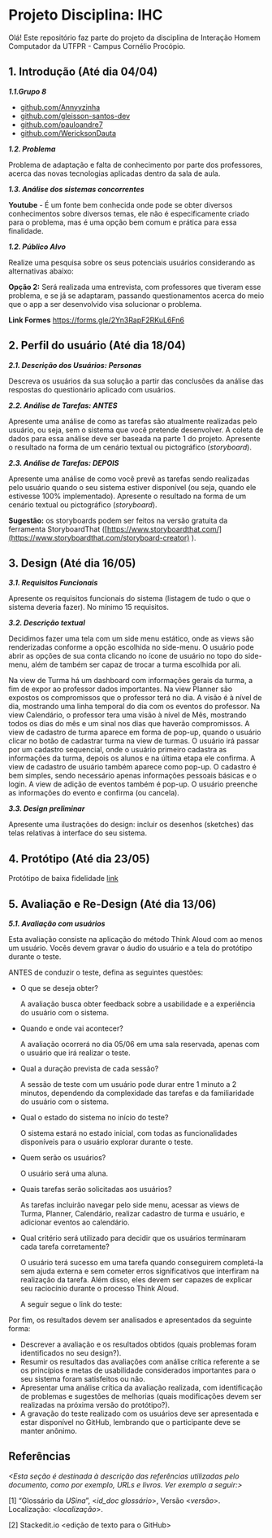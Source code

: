 
# Projeto Disciplina: IHC


Olá! Este repositório faz parte do projeto da disciplina de Interação Homem Computador da UTFPR - Campus Cornélio Procópio. 

## 1. Introdução (Até dia 04/04)

***1.1.Grupo 8***
- <a href="https://github.com/Annyyzinha?query=gleissonsantosvieira065%40gmail.com">github.com/Annyyzinha</a>
- <a href="https://github.com/gleisson-santos-dev">github.com/gleisson-santos-dev</a>
- <a href="https://github.com/pauloandre7">github.com/pauloandre7</a>
- <a href="https://github.com/WericksonDauta">github.com/WericksonDauta</a>


***1.2.  Problema***

Problema de adaptação e falta de conhecimento por parte dos professores, acerca das novas tecnologias aplicadas dentro da sala de aula.

***1.3.  Análise dos sistemas concorrentes***

**Youtube** - É um fonte bem conhecida onde pode se obter diversos conhecimentos sobre diversos temas, ele não é especificamente criado para o problema, mas é uma opção bem comum e prática para essa finalidade.

***1.2.  Público Alvo***

Realize uma pesquisa sobre os seus potenciais usuários considerando as alternativas abaixo:

**Opção 2:** Será realizada uma entrevista, com professores que tiveram esse problema, e se já se adaptaram, passando questionamentos acerca do meio que o app a ser desenvolvido visa solucionar o problema.

**Link Formes** <a href="https://forms.gle/2Yn3RapF2RKuL6Fn6">https://forms.gle/2Yn3RapF2RKuL6Fn6</a>

## 2. Perfil do usuário (Até dia 18/04)

***2.1. Descrição dos Usuários: Personas***

Descreva os usuários da sua solução a partir das conclusões da análise das respostas do questionário aplicado com usuários.

***2.2. Análise de Tarefas: ANTES***

Apresente uma análise  de como as tarefas são atualmente realizadas pelo usuário, ou seja, sem o sistema que você pretende desenvolver. A coleta de dados para essa análise deve ser baseada na parte 1 do projeto. Apresente o resultado na forma de um cenário textual ou pictográfico (*storyboard*).

***2.3. Análise de Tarefas: DEPOIS***

Apresente uma análise de como você prevê as tarefas sendo realizadas pelo usuário quando o seu sistema estiver disponível (ou seja, quando ele estivesse 100% implementado). Apresente o resultado na forma de um cenário textual ou pictográfico (*storyboard*).

**Sugestão:** os storyboards podem ser feitos na versão gratuita da ferramenta StoryboardThat ([https://www.storyboardthat.com/](https://www.storyboardthat.com/storyboard-creator) ).

## 3. Design (Até dia 16/05)

***3.1. Requisitos Funcionais***

Apresente os requisitos funcionais do sistema (listagem de tudo o que o sistema deveria fazer).  No mínimo 15 requisitos. 
    
***3.2. Descrição textual***    

Decidimos fazer uma tela com um side menu estático, onde as views são renderizadas conforme a opção escolhida no side-menu. O usuário pode abrir as opções de sua conta clicando no ícone de usuário no topo do side-menu, além de também ser capaz de trocar a turma escolhida por ali.

Na view de Turma há um dashboard com informações gerais da turma, a fim de expor ao professor dados importantes.
Na view Planner são expostos os compromissos que o professor terá no dia. A visão é à nível de dia, mostrando uma linha temporal do dia com os eventos do professor.
Na view Calendário, o professor tera uma visão à nível de Mês, mostrando todos os dias do mês e um sinal nos dias que haverão compromissos.
A view de cadastro de turma aparece em forma de pop-up, quando o usuário clicar no botão de cadastrar turma na view de turmas. O usuário irá passar por um cadastro sequencial, onde o usuário primeiro cadastra as informações da turma, depois os alunos e na última etapa ele confirma.
A view de cadastro de usuário também aparece como pop-up. O cadastro é bem simples, sendo necessário apenas informações pessoais básicas e o login.
A view de adição de eventos também é pop-up. O usuário preenche as informações do evento e confirma (ou cancela).

***3.3. Design preliminar***      

Apresente uma ilustrações do design: incluir os desenhos (sketches) das telas relativas à interface do seu sistema. 

## 4. Protótipo (Até dia 23/05)
Protótipo de  baixa fidelidade <a href="Prototipos/IHC - Projeto TManager baixa fidelidade.pdf">link</a>


## 5. Avaliação e Re-Design (Até dia 13/06)

***5.1. Avaliação com usuários*** 

Esta avaliação consiste na aplicação do método Think  Aloud com ao menos um usuário. Vocês devem gravar o áudio do usuário e a tela do protótipo durante o teste.  

ANTES de conduzir o teste, defina as seguintes questões:

-   O que se deseja obter?

    A avaliação busca obter feedback sobre a usabilidade e a experiência do usuário com o sistema.    
-   Quando e onde vai acontecer?

    A avaliação ocorrerá no dia 05/06 em uma sala reservada, apenas com o usuário que irá realizar o teste.
-   Qual a duração prevista de cada sessão?

    A sessão de teste com um usuário pode durar entre 1 minuto a 2 minutos, dependendo da complexidade das tarefas e da familiaridade do usuário com o sistema.
-   Qual o estado do sistema no início do teste?

    O sistema estará no estado inicial, com todas as funcionalidades disponíveis para o usuário explorar durante o teste. 
-   Quem serão os usuários?

    O usuário será uma aluna.
-   Quais tarefas serão solicitadas aos usuários?

    As tarefas incluirão navegar pelo side menu, acessar as views de Turma, Planner, Calendário, realizar cadastro de turma e usuário, e adicionar eventos ao calendário. 
-   Qual critério será utilizado para decidir que os usuários terminaram cada tarefa corretamente?

    O  usuário terá sucesso em uma tarefa quando conseguirem completá-la sem ajuda externa e sem cometer erros significativos que interfiram na realização da tarefa. Além disso, eles devem ser capazes de explicar seu raciocínio durante o processo Think Aloud.

    A seguir segue o link do teste: 

Por fim, os resultados devem ser analisados e apresentados da seguinte forma:

-   Descrever  a avaliação e os resultados obtidos (quais problemas foram identificados no seu design?).    
-   Resumir os resultados das avaliações com análise crítica referente a se os princípios e metas de usabilidade considerados importantes para o seu sistema foram satisfeitos ou não.
- Apresentar uma análise crítica da avaliação realizada, com identificação de problemas e sugestões de melhorias (quais modificações devem ser realizadas na próxima versão do protótipo?).
- A gravação do teste realizado com os usuários deve ser apresentada e estar disponível no GitHub, lembrando que o participante deve se manter anônimo. 

## Referências

*<Esta seção é destinada à descrição das referências utilizadas pelo documento, como por exemplo, URLs e livros. Ver exemplo a seguir:>*

[1] “Glossário da _USina_”, <_id_doc glossário_>, Versão <_versão_>. Localização: <_localização_>.

[2] Stackedit.io <edição de texto para o GitHub>
